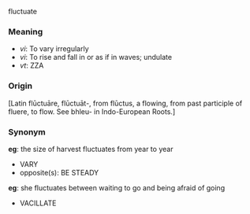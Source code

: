 fluctuate
### Meaning
+ _vi_: To vary irregularly
+ _vi_: To rise and fall in or as if in waves; undulate
+ _vt_: ZZA

### Origin

[Latin flūctuāre, flūctuāt-, from flūctus, a flowing, from past participle of fluere, to flow. See bhleu- in Indo-European Roots.]

### Synonym

__eg__: the size of harvest fluctuates from year to year

+ VARY
+ opposite(s): BE STEADY

__eg__: she fluctuates between waiting to go and being afraid of going

+ VACILLATE


